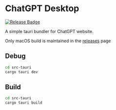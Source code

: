 # ChatGPT Desktop

[![Release Badge](https://img.shields.io/badge/release-ChatgptDesktop-green)](https://github.com/Akagi201/chatgpt-desktop/releases/latest)

A simple tauri bundler for ChatGPT website.

Only macOS build is maintained in the [releases](https://github.com/Akagi201/chatgpt-desktop/releases/latest) page

## Debug

```sh
cd src-tauri
cargo tauri dev
```

## Build

```sh
cd src-tauri
cargo tauri build
```
